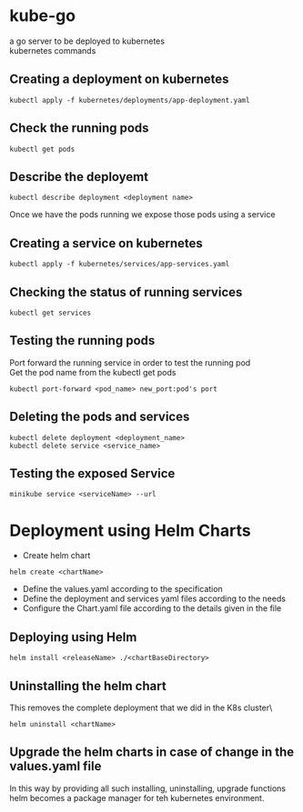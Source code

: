 # kube-go

a go server to be deployed to kubernetes\
kubernetes commands

## Creating a deployment on kubernetes
```
kubectl apply -f kubernetes/deployments/app-deployment.yaml
```
## Check the running pods
```
kubectl get pods
```
## Describe the deployemt 
```
kubectl describe deployment <deployment name>
```
Once we have the pods running we expose those pods using a service
## Creating a service on kubernetes
```
kubectl apply -f kubernetes/services/app-services.yaml
```
## Checking the status of running services
```
kubectl get services
```
## Testing the running pods
Port forward the running service in order to test the running pod\
Get the pod name from the kubectl get pods
```
kubectl port-forward <pod_name> new_port:pod's port
```
## Deleting the pods and services
```
kubectl delete deployment <deployment_name>
kubectl delete service <service_name>
```
## Testing the exposed Service
```
minikube service <serviceName> --url
```
# Deployment using Helm Charts
- Create helm chart
```
helm create <chartName>
```
- Define the values.yaml according to the specification
- Define the deployment and services yaml files according to the needs
- Configure the Chart.yaml file according to the details given in the file

## Deploying using Helm
```
helm install <releaseName> ./<chartBaseDirectory>
```

## Uninstalling the helm chart
This removes the complete deployment that we did in the K8s cluster\
```
helm uninstall <chartName>
```

## Upgrade the helm charts in case of change in the values.yaml file

In this way by providing all such installing, uninstalling, upgrade functions helm becomes a package manager for teh kubernetes environment.
